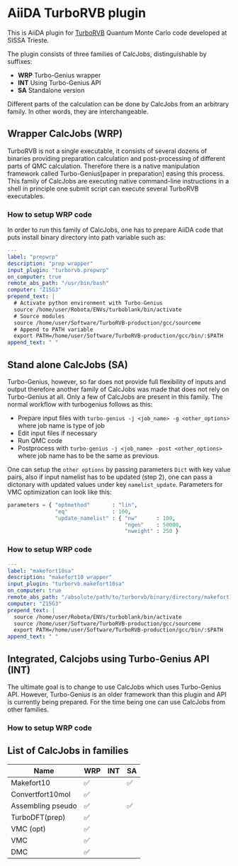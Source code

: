 # AiiDA TurboRVB plugin

This is AiiDA plugin for [TurboRVB] Quantum Monte Carlo code developed at SISSA Trieste.

The plugin consists of three families of CalcJobs, distinguishable by suffixes:

 - **WRP** Turbo-Genius wrapper
 - **INT** Using Turbo-Genius API
 - **SA** Standalone version

Different parts of the calculation can be done by CalcJobs from an arbitrary family. In other words, they are interchangeable.

## Wrapper CalcJobs (WRP)

TurboRVB is not a single executable, it consists of several dozens of binaries providing preparation calculation and post-processing of different parts of QMC calculation. Therefore there is a native manipulation framework called Turbo-Genius[paper in preparation] easing this process. This family of CalcJobs are executing native command-line instructions in a shell in principle one submit script can execute several TurboRVB executables.

### How to setup WRP code

In order to run this family of CalcJobs, one has to prepare AiiDA code that puts install binary directory into path variable such as:

```yaml
---
label: "prepwrp"
description: "prep wrapper"
input_plugin: "turborvb.prepwrp"
on_computer: true
remote_abs_path: "/usr/bin/bash"
computer: "Z15G3"
prepend_text: |
  # Activate python environment with Turbo-Genius
  source /home/user/Robota/ENVs/turboblank/bin/activate
  # Source modules
  source /home/user/Software/TurboRVB-production/gcc/sourceme
  # Append to PATH variable
  export PATH=/home/user/Software/TurboRVB-production/gcc/bin/:$PATH
append_text: " "

```


## Stand alone CalcJobs (SA)

Turbo-Genius, however, so far does not provide full flexibility of inputs and output therefore another family of CalcJobs was made that does not rely on Turbo-Genius at all. Only a few of CalcJobs are present in this family. The normal workflow with turbogenius follows as this:

 - Prepare input files with `turbo-genius -j <job_name> -g <other_options>`
   where job name is type of job
 - Edit input files if necessary
 - Run QMC code
 - Postprocess with `turbo-genius -j <job_name> -post <other_options>`
   where job name has to be the same as previous.

One can setup the `other options` by passing parameters `Dict` with key value pairs, also if input namelist has to be updated (step 2), one can pass a dictonary with updated values under key `namelist_update`. Parameters for VMC optimization can look like this:

```python
parameters = { "optmethod"       : "lin",
               "eq"              : 100,
               "update_namelist" : { "nw"      : 100,
                                     "ngen"    : 50000,
                                     "nweight" : 250 }
```


### How to setup WRP code

```yaml
---
label: "makefort10sa"
description: "makefort10 wrapper"
input_plugin: "turborvb.makefort10sa"
on_computer: true
remote_abs_path: "/absolute/path/to/turborvb/binary/directory/makefort10.x"
computer: "Z15G3"
prepend_text: |
  source /home/user/Robota/ENVs/turboblank/bin/activate
  source /home/user/Software/TurboRVB-production/gcc/sourceme
  export PATH=/home/user/Software/TurboRVB-production/gcc/bin/:$PATH
append_text: " "
```

## Integrated, Calcjobs using Turbo-Genius API (INT)

The ultimate goal is to change to use CalcJobs which uses Turbo-Genius API. However, Turbo-Genius is an older framework than this plugin and API is currently being prepared. For the time being one can use CalcJobs from other families.

### How to setup WRP code

## List of CalcJobs in families

Name | WRP | INT | SA |
--- | --- | --- | ---  
Makefort10 | ✅ |  | ✅ |
Convertfort10mol | ✅ |  |  |
Assembling pseudo | ✅ |  | ✅ |
TurboDFT(prep) | ✅ |  |  |
VMC (opt) | ✅ |  |  |
VMC | ✅ |  |  |
DMC | ✅ |  |  |

[TurboRVB]: https://people.sissa.it/~sorella/TurboRVB_Manual/build/html/index.html

